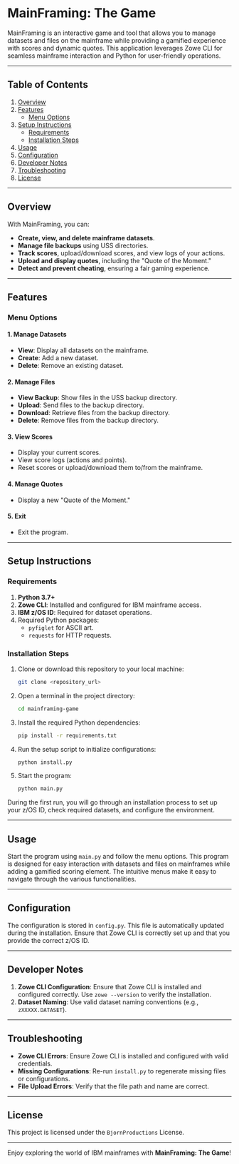 # MainFraming: The Game

MainFraming is an interactive game and tool that allows you to manage datasets and files on the mainframe while providing a gamified experience with scores and dynamic quotes. This application leverages Zowe CLI for seamless mainframe interaction and Python for user-friendly operations.

---

## Table of Contents

1. [Overview](#overview)
2. [Features](#features)
    - [Menu Options](#menu-options)
3. [Setup Instructions](#setup-instructions)
    - [Requirements](#requirements)
    - [Installation Steps](#installation-steps)
4. [Usage](#usage)
5. [Configuration](#configuration)
6. [Developer Notes](#developer-notes)
7. [Troubleshooting](#troubleshooting)
8. [License](#license)

---

## Overview

With MainFraming, you can:
- **Create, view, and delete mainframe datasets**.
- **Manage file backups** using USS directories.
- **Track scores**, upload/download scores, and view logs of your actions.
- **Upload and display quotes**, including the "Quote of the Moment."
- **Detect and prevent cheating**, ensuring a fair gaming experience.

---

## Features

### Menu Options

#### 1. Manage Datasets
- **View**: Display all datasets on the mainframe.
- **Create**: Add a new dataset.
- **Delete**: Remove an existing dataset.

#### 2. Manage Files
- **View Backup**: Show files in the USS backup directory.
- **Upload**: Send files to the backup directory.
- **Download**: Retrieve files from the backup directory.
- **Delete**: Remove files from the backup directory.

#### 3. View Scores
- Display your current scores.
- View score logs (actions and points).
- Reset scores or upload/download them to/from the mainframe.

#### 4. Manage Quotes
- Display a new "Quote of the Moment."

#### 5. Exit
- Exit the program.

---

## Setup Instructions

### Requirements
1. **Python 3.7+**
2. **Zowe CLI**: Installed and configured for IBM mainframe access.
3. **IBM z/OS ID**: Required for dataset operations.
4. Required Python packages:
   - `pyfiglet` for ASCII art.
   - `requests` for HTTP requests.

### Installation Steps

1. Clone or download this repository to your local machine:
   ```bash
   git clone <repository_url>
   ```
2. Open a terminal in the project directory:
   ```bash
   cd mainframing-game
   ```
3. Install the required Python dependencies:
   ```bash
   pip install -r requirements.txt
   ```
4. Run the setup script to initialize configurations:
   ```bash
   python install.py
   ```
5. Start the program:
   ```bash
   python main.py
   ```

During the first run, you will go through an installation process to set up your z/OS ID, check required datasets, and configure the environment.

---

## Usage

Start the program using `main.py` and follow the menu options. This program is designed for easy interaction with datasets and files on mainframes while adding a gamified scoring element. The intuitive menus make it easy to navigate through the various functionalities.

---

## Configuration

The configuration is stored in `config.py`. This file is automatically updated during the installation. Ensure that Zowe CLI is correctly set up and that you provide the correct z/OS ID.

---

## Developer Notes

1. **Zowe CLI Configuration**:
   Ensure that Zowe CLI is installed and configured correctly. Use `zowe --version` to verify the installation.
2. **Dataset Naming**:
   Use valid dataset naming conventions (e.g., `zXXXXX.DATASET`).

---

## Troubleshooting

- **Zowe CLI Errors**:
  Ensure Zowe CLI is installed and configured with valid credentials.
- **Missing Configurations**:
  Re-run `install.py` to regenerate missing files or configurations.
- **File Upload Errors**:
  Verify that the file path and name are correct.

---

## License

This project is licensed under the `BjornProductions` License.

---

Enjoy exploring the world of IBM mainframes with **MainFraming: The Game**!

